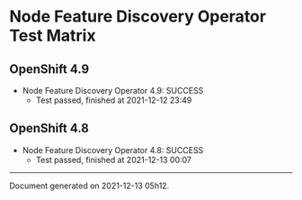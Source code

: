 
Node Feature Discovery Operator Test Matrix
===========================================

OpenShift 4.9
-------------



* Node Feature Discovery Operator 4.9: SUCCESS
  - Test passed, finished at 2021-12-12 23:49

OpenShift 4.8
-------------



* Node Feature Discovery Operator 4.8: SUCCESS
  - Test passed, finished at 2021-12-13 00:07

---
Document generated on 2021-12-13 05h12.

